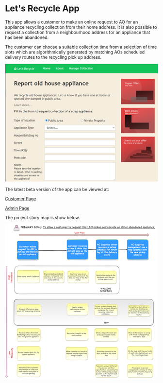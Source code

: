 # Let's Recycle App

This app allows a customer to make an online request 
to AO for an appliance recycling collection from 
their home address. It is also possible to request a 
collection from a neighbourhood address for an appliance 
that has been abandoned.

The customer can choose a suitable collection time from a selection
of time slots which are algorithmically generated by matching 
AOs scheduled delivery routes to the recycling pick up address.  

![Customer Form](docs/readme_customer_form.png)

The latest beta version of the app can be viewed at:

[Customer Page](https://lets-recycle-app.github.io)

[Admin Page](https://lets-recycle-app.github.io/#/admin)



The project story map is show below.

![Story Map](docs/readme-story-map.png)
